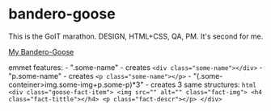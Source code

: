 # bandero-goose
This is the GoIT marathon. DESIGN, HTML+CSS, QA, PM. It's second for me.

[My Bandero-Goose](https://bandero-goose.netlify.app/)

emmet features:
    - ".some-name" - creates ```<div class="some-name"></div>```
    - "p.some-name" - creates ```<p class="some-name"></p>```
    - "(.some-conteiner>img.some-img+p.some-p)*3" - creates 3 same structures:
        ```html 
        <div class="goose-fact-item">
            <img src="" alt="" class="fact-img">
            <h4 class="fact-tittle"></h4>
            <p class="fact-descr"></p>
        </div>
        ```
